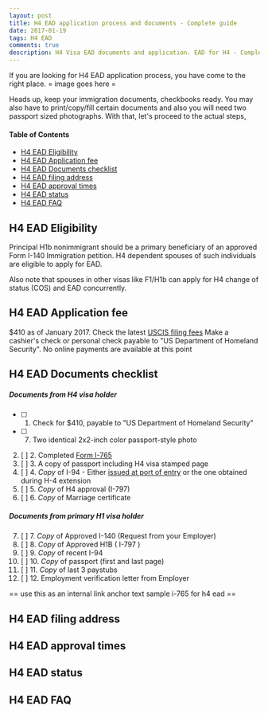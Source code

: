 ```yaml
---
layout: post
title: H4 EAD application process and documents - Complete guide 
date: 2017-01-19
tags: H4 EAD
comments: true
description: H4 Visa EAD documents and application. EAD for H4 - Complete guide
---
```

If you are looking for H4 EAD application process, you have come to the right place.
= image goes here = 

Heads up, keep your immigration documents, checkbooks ready. You may also have to print/copy/fill certain documents and also you will need two passport sized photographs. With that, let's proceed to the actual steps,

#### Table of Contents
 - [H4 EAD Eligibility](#h4-ead-eligibility)
 - [H4 EAD Application fee](#h4-ead-application-fee)
 - [H4 EAD Documents checklist](#h4-ead-documents-checklist)
 - [H4 EAD filing address](#h4-ead-filing-address)
 - [H4 EAD approval times](#h4-ead-approval-times)
 - [H4 EAD status](#h4-ead-status)
 - [H4 EAD FAQ](#h4-ead-faq)

## H4 EAD Eligibility

Principal H1b nonimmigrant should be a primary beneficiary of an approved Form I-140 Immigration petition. H4 dependent spouses of such individuals are eligible to apply for EAD. 

Also note that spouses in other visas like F1/H1b can apply for H4 change of status (COS) and EAD concurrently.

## H4 EAD Application fee
$410 as of January 2017. Check the latest [USCIS filing fees](https://www.uscis.gov/forms/our-fees)
Make a cashier's check or personal check payable to "US Department of Homeland Security". No online payments are available at this point

## H4 EAD Documents checklist

##### Documents from H4 visa holder

-  [ ] 1. Check for $410, payable to "US Department of Homeland Security" 
-  [ ] 7. Two identical 2x2-inch color passport-style photo
2.  [ ] 2. Completed [Form I-765](http://www.uscis.gov/i-765)           
3.  [ ] 3. A copy of passport including H4 visa stamped page
4.  [ ] 4. *Copy* of I-94 
            - Either [issued at port of entry](https://i94.cbp.dhs.gov/I94/#/recent-search) or the one obtained during H-4 extension
5.  [ ] 5. *Copy* of H4 approval (I-797)
6.  [ ] 6. *Copy* of Marriage certificate


##### Documents from primary H1 visa holder     

7.  [ ] 7.  *Copy* of Approved I-140 (Request from your Employer)
8.  [ ] 8.  *Copy* of Approved H1B ( I-797 )
9.  [ ] 9.  *Copy* of recent I-94
10. [ ] 10. *Copy* of passport (first and last page)
11. [ ] 11. *Copy* of last 3 paystubs      
12. [ ] 12. Employment verification letter from Employer

== use this as an internal link anchor text sample i-765 for h4 ead ==
## H4 EAD filing address
## H4 EAD approval times
## H4 EAD status
## H4 EAD FAQ

